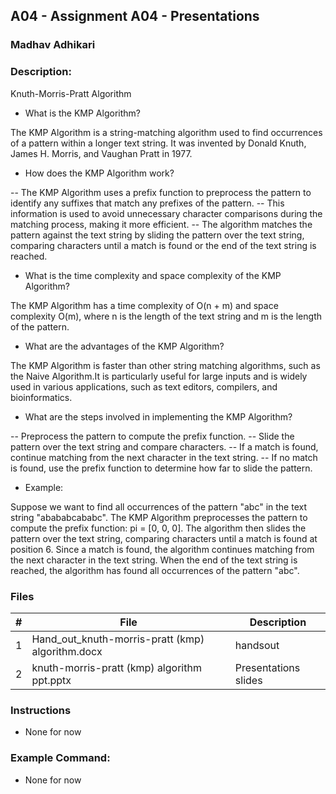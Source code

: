 
## A04 - Assignment A04 - Presentations
### Madhav Adhikari
### Description:

Knuth-Morris-Pratt Algorithm

- 	What is the KMP Algorithm?

The KMP Algorithm is a string-matching algorithm used to find occurrences of a pattern within a longer text string. It was invented by Donald Knuth, James H. Morris, and Vaughan Pratt in 1977.

- 	How does the KMP Algorithm work?

-- 	The KMP Algorithm uses a prefix function to preprocess the pattern to identify any suffixes that match any prefixes of the pattern.
-- 	This information is used to avoid unnecessary character comparisons during the matching process, making it more efficient.
-- The algorithm matches the pattern against the text string by sliding the pattern over the text string, comparing characters until a match is found or the end of the text string is reached.

-	What is the time complexity and space complexity of the KMP Algorithm?

The KMP Algorithm has a time complexity of O(n + m) and space complexity O(m), where n is the length of the text string and m is the length of the pattern.

- 	What are the advantages of the KMP Algorithm?

The KMP Algorithm is faster than other string matching algorithms, such as the Naive Algorithm.It is particularly useful for large inputs and is widely used in various applications, such as text editors, compilers, and bioinformatics.

-	What are the steps involved in implementing the KMP Algorithm?

-- 	Preprocess the pattern to compute the prefix function.
-- 	Slide the pattern over the text string and compare characters.
-- If a match is found, continue matching from the next character in the text string.
-- 	If no match is found, use the prefix function to determine how far to slide the pattern.


-	Example:

Suppose we want to find all occurrences of the pattern "abc" in the text string "abababcababc".
The KMP Algorithm preprocesses the pattern to compute the prefix function: pi = [0, 0, 0].
The algorithm then slides the pattern over the text string, comparing characters until a match is found at position 6. Since a match is found, the algorithm continues matching from the next character in the text string. When the end of the text string is reached, the algorithm has found all occurrences of the pattern "abc".


### Files

|   #   | File            | Description                                        |
| :---: | --------------- | -------------------------------------------------- |
|   1   | Hand_out_knuth-morris-pratt (kmp) algorithm.docx       | handsout   |
|   2   | knuth-morris-pratt (kmp) algorithm ppt.pptx | Presentations slides  |


### Instructions

- None for now

### Example Command:
- None for now
